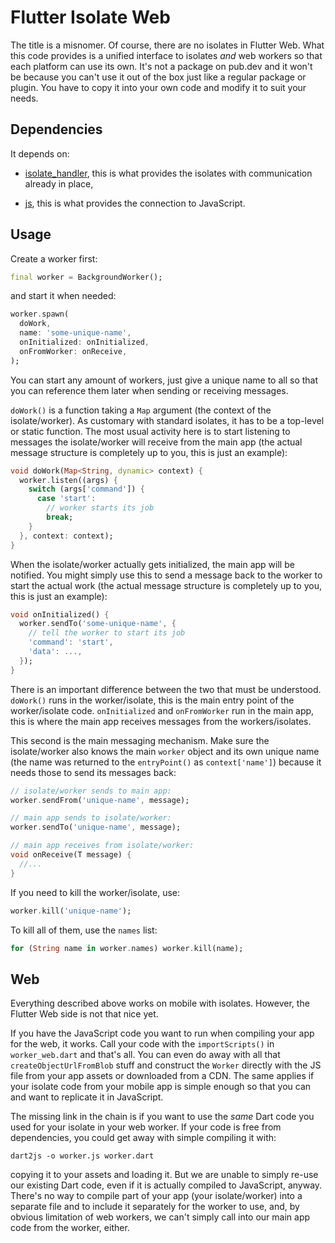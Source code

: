 # Flutter Isolate Web

The title is a misnomer. Of course, there are no isolates in Flutter Web. What this code provides
is a unified interface to isolates *and* web workers so that each platform can use its own.
It's not a package on pub.dev and it won't be because you can't use it out of the box just like
a regular package or plugin. You have to copy it into your own code and modify it to suit your needs.

## Dependencies

It depends on:

* [isolate_handler](https://pub.dev/packages/isolate_handler), this is what provides
the isolates with communication already in place,

* [js](https://pub.dev/packages/js), this is what provides the connection to JavaScript.

## Usage

Create a worker first:

```dart
final worker = BackgroundWorker();
```

and start it when needed:

```dart
worker.spawn(
  doWork,
  name: 'some-unique-name',
  onInitialized: onInitialized,
  onFromWorker: onReceive,
);
```

You can start any amount of workers, just give a unique name to all so that you can reference them later when sending
or receiving messages.

`doWork()` is a function taking a `Map` argument (the context of the isolate/worker). As customary with standard isolates,
it has to be a top-level or static function. The most usual activity here is to start listening to messages the isolate/worker
will receive from the main app (the actual message structure is completely up to you, this is just an example):

```dart
void doWork(Map<String, dynamic> context) {
  worker.listen((args) {
    switch (args['command']) {
      case 'start':
        // worker starts its job
        break;
    }
  }, context: context);
}
```

When the isolate/worker actually gets initialized, the main app will be notified. You might simply use this to send a message
back to the worker to start the actual work (the actual message structure is completely up to you, this is just an example):

```dart
void onInitialized() {
  worker.sendTo('some-unique-name', {
    // tell the worker to start its job
    'command': 'start',
    'data': ...,
  });
}
```

There is an important difference between the two that must be understood. `doWork()` runs in the worker/isolate,
this is the main entry point of the worker/isolate code. `onInitialized` and `onFromWorker` run in the main app,
this is where the main app receives messages from the workers/isolates.

This second is the main messaging mechanism. Make sure the isolate/worker also knows the main `worker` object
and its own unique name (the name was returned to the `entryPoint()` as `context['name']`) because it needs those
to send its messages back:

```dart
// isolate/worker sends to main app:
worker.sendFrom('unique-name', message);

// main app sends to isolate/worker:
worker.sendTo('unique-name', message);

// main app receives from isolate/worker:
void onReceive(T message) {
  //...
}
```

If you need to kill the worker/isolate, use:

```dart
worker.kill('unique-name');
```

To kill all of them, use the `names` list:

```dart
for (String name in worker.names) worker.kill(name);
```

## Web

Everything described above works on mobile with isolates. However, the Flutter Web side is not that nice yet.

If you have the JavaScript code you want to run when compiling your app for the web, it works. Call your code with
the `importScripts()` in `worker_web.dart` and that's all. You can even do away with all that `createObjectUrlFromBlob`
stuff and construct the `Worker` directly with the JS file from your app assets or downloaded from a CDN. The same applies
if your isolate code from your mobile app is simple enough so that you can and want to replicate it in JavaScript.

The missing link in the chain is if you want to use the *same* Dart code you used for your isolate in your web worker.
If your code is free from dependencies, you could get away with simple compiling it with:

    dart2js -o worker.js worker.dart

copying it to your assets and loading it. But we are unable to simply re-use our existing Dart code, even if it is actually
compiled to JavaScript, anyway. There's no way to compile part of your app (your isolate/worker) into a separate file and
to include it separately for the worker to use, and, by obvious limitation of web workers, we can't simply call into our
main app code from the worker, either.
